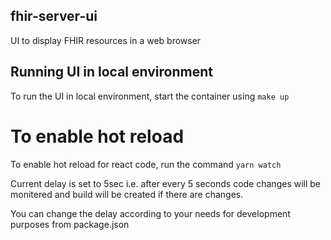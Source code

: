 ## fhir-server-ui

UI to display FHIR resources in a web browser

## Running UI in local environment

To run the UI in local environment, start the container using `make up`

# To enable hot reload

To enable hot reload for react code, run the command `yarn watch`

Current delay is set to 5sec i.e. after every 5 seconds code changes will be monitered and build will be created if there are changes.

You can change the delay according to your needs for development purposes from package.json
